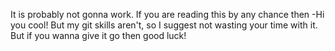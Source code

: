 It is probably not gonna work. If you are reading this by any chance then -Hi you cool! But my git skills aren't, so I suggest not wasting your time with it. But if you wanna 
give it go then good luck!

